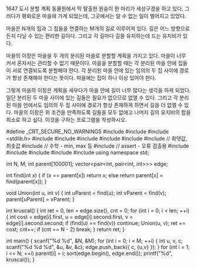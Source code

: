 1647 도시 분할 계획
동물원에서 막 탈출한 원숭이 한 마리가 세상구경을 하고 있다. 그러다가 평화로운 마을에 가게 되었는데, 그곳에서는 알 수 없는 일이 벌어지고 있었다.

마을은 N개의 집과 그 집들을 연결하는 M개의 길로 이루어져 있다. 길은 어느 방향으로든지 다닐 수 있는 편리한 길이다. 그리고 각 길마다 길을 유지하는데 드는 유지비가 있다.

마을의 이장은 마을을 두 개의 분리된 마을로 분할할 계획을 가지고 있다. 마을이 너무 커서 혼자서는 관리할 수 없기 때문이다. 
마을을 분할할 때는 각 분리된 마을 안에 집들이 서로 연결되도록 분할해야 한다. 각 분리된 마을 안에 있는 임의의 두 집 사이에 경로가 항상 존재해야 한다는 뜻이다. 
마을에는 집이 하나 이상 있어야 한다.

그렇게 마을의 이장은 계획을 세우다가 마을 안에 길이 너무 많다는 생각을 하게 되었다. 일단 분리된 두 마을 사이에 있는 길들은 필요가 없으므로 없앨 수 있다. 
그리고 각 분리된 마을 안에서도 임의의 두 집 사이에 경로가 항상 존재하게 하면서 길을 더 없앨 수 있다. 
마을의 이장은 위 조건을 만족하도록 길들을 모두 없애고 나머지 길의 유지비의 합을 최소로 하고 싶다. 이것을 구하는 프로그램을 작성하시오.



#define _CRT_SECURE_NO_WARNINGS
#include <numeric>
#include <cstdio>
#include <stdlib.h>
#include <iostream>
#include <cstring>
#include <string>
#include <algorithm>
#include <vector>
#include <climits>   // 최댓값, 최솟값
#include <cmath>   // 수학 - min, max 등
#include <cassert>   // assert - 오류 검출용
#include <queue>
#include <stack>
#include <deque>
#include <map>
#include <set>
using namespace std;

int N, M;
int parent[100001];
vector<pair<int, pair<int, int>>> edge;

int find(int x) {
	if (x == parent[x])
		return x;
	else
		return parent[x] = find(parent[x]);
}

void Union(int u, int v) {
	int uParent = find(u);
	int vParent = find(v);
	parent[uParent] = vParent;
}

int kruscal() {
	int ret = 0, len = edge.size(), cnt = 0;
	for (int i = 0; i < len; ++i) {
		int cost = edge[i].first, u = edge[i].second.first, v = edge[i].second.second;
		if (find(u) == find(v))
			continue;
		Union(u, v);
		ret += cost;
		cnt++;
		if (cnt == N - 2)
			break;
	}
	return ret;
}

int main() {
	scanf("%d %d", &N, &M);
	for (int i = 0; i < M; ++i) {
		int u, v, c;
		scanf("%d %d %d", &u, &v, &c);
		edge.push_back({ c, {u,v} });
	}
	for (int i = 1; i <= N; ++i)
		parent[i] = i;
	sort(edge.begin(), edge.end());
	printf("%d", kruscal());
}

